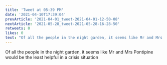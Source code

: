 ```yaml
---
title: 'Tweet at 05:39 PM'
date: '2021-04-10T17:39:04'
prevArticle: '2021-04-01_tweet-2021-04-01-12-50-08'
nextArticle: '2021-05-28_tweet-2021-05-28-16-28-50'
retweets: 0
likes: 0
text: "Of all the people in the night garden, it seems like Mr and Mrs Pontipine would be the least helpful in a crisis situation"
---
```

Of all the people in the night garden, it seems like Mr and Mrs Pontipine would be the least helpful in a crisis situation